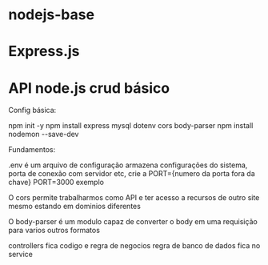 # nodejs-base
# Express.js
# API node.js crud básico
Config básica: 

npm init -y
 npm install express mysql dotenv cors body-parser
npm install nodemon --save-dev


Fundamentos: 

.env é um arquivo de configuração armazena configurações do sistema, porta de conexão com servidor etc, crie a PORT={numero da porta fora da chave} PORT=3000 exemplo

O cors permite trabalharmos como API e ter acesso a recursos de outro site mesmo estando em dominios diferentes 

O body-parser é um modulo capaz de converter o body em uma requisição para varios outros formatos


controllers fica codigo e regra de negocios 
regra de banco de dados fica no service

